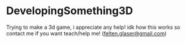 # DevelopingSomething3D
Trying to make a 3d game, i appreciate any help!
idk how this works so contact me if you want teach/help me! (felten.glaser@gmail.com)

